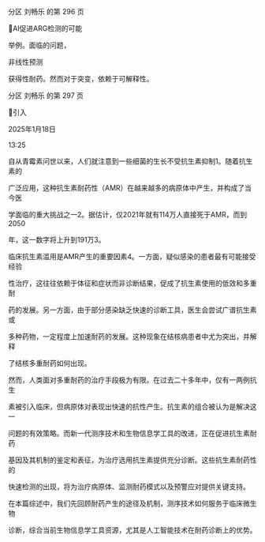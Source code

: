分区 刘畅乐 的第 296 页

AI促进ARG检测的可能

举例。面临的问题，

非线性预测

获得性耐药。然而对于突变，依赖于可解释性。

分区 刘畅乐 的第 297 页

引入

2025年1月18日

13:25



自从青霉素问世以来，人们就注意到一些细菌的生长不受抗生素抑制1。随着抗生素的

广泛应用，这种抗生素耐药性（AMR）在越来越多的病原体中产生，并构成了当今医

学面临的重大挑战之一2。据估计，仅2021年就有114万人直接死于AMR，而到2050

年，这一数字将上升到191万3。

临床抗生素滥用是AMR产生的重要因素4。一方面，疑似感染的患者最有可能接受经验

性治疗，这往往依赖于体征和症状而非诊断结果，促成了抗生素使用的低效和多重耐

药的发展。另一方面，由于部分感染缺乏快速的诊断工具，医生会尝试广谱抗生素或

多种药物，一定程度上加速耐药的发展。这种现象在结核病患者中尤为突出，并解释

了结核多重耐药如何出现。

然而，人类面对多重耐药的治疗手段极为有限。在过去二十多年中，仅有一两例抗生

素被引入临床，但病原体对表现出快速的抗性产生。抗生素的组合被认为是解决这一

问题的有效策略。而新一代测序技术和生物信息学工具的改进，正在促进抗生素耐药

基因及其机制的鉴定和表征，为治疗选用抗生素提供充分诊断。这些抗生素耐药性的

快速检测的出现，将为治疗病原体、监测耐药模式以及预警应对提供关键支持。

在本篇综述中，我们先回顾耐药产生的途径及机制，测序技术如何服务于临床微生物

诊断，综合当前生物信息学工具资源，尤其是人工智能技术在耐药诊断上的优势。

